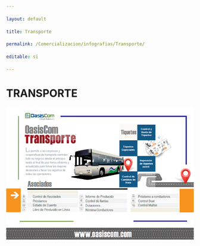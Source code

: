 ```yaml
---

layout: default

title: Transporte

permalink: /Comercializacion/infografias/Transporte/

editable: si

---
```




# TRANSPORTE



![](transporte.png)



